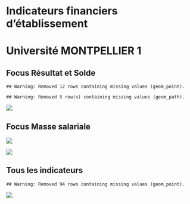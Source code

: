 Indicateurs financiers d’établissement
================

# Université MONTPELLIER 1

## Focus Résultat et Solde

    ## Warning: Removed 12 rows containing missing values (geom_point).

    ## Warning: Removed 5 row(s) containing missing values (geom_path).

![](université_montpellier_1_files/figure-gfm/etab.focus-1.png)<!-- -->

## Focus Masse salariale

![](université_montpellier_1_files/figure-gfm/etab.focus.ms.et.pfe-1.png)<!-- -->

![](université_montpellier_1_files/figure-gfm/etab.focus.ms.vs.pfe-1.png)<!-- -->

## Tous les indicateurs

    ## Warning: Removed 94 rows containing missing values (geom_point).

![](université_montpellier_1_files/figure-gfm/etab-1.png)<!-- -->
